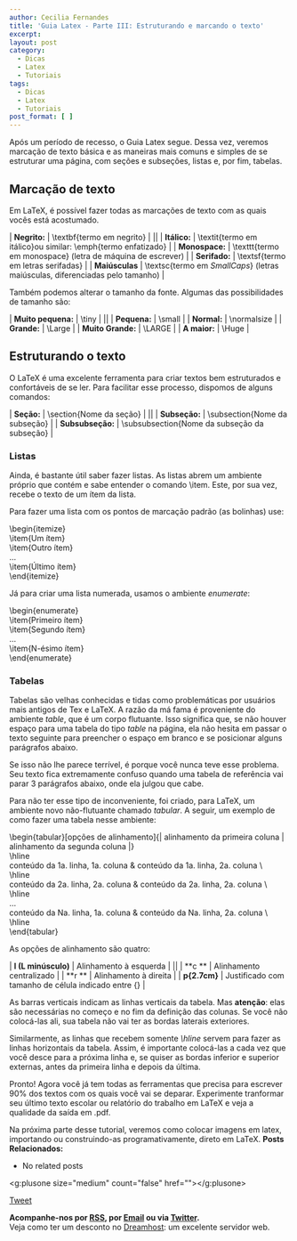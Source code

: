 ```yaml
---
author: Cecilia Fernandes
title: 'Guia Latex - Parte III: Estruturando e marcando o texto'
excerpt:
layout: post
category:
  - Dicas
  - Latex
  - Tutoriais
tags:
  - Dicas
  - Latex
  - Tutoriais
post_format: [ ]
---
```

Após um período de recesso, o Guia Latex segue. Dessa vez, veremos marcação de texto básica e as maneiras mais comuns e simples de se estruturar uma página, com seções e subseções, listas e, por fim, tabelas.

## Marcação de texto

Em LaTeX, é possível fazer todas as marcações de texto com as quais vocês está acostumado.

| **Negrito:**   | \textbf{termo em negrito}                                                     |
||
| **Itálico:**   | \textit{termo em itálico}ou similar: \emph{termo enfatizado}                  |
| **Monospace:** | \texttt{termo em monospace} (letra de máquina de escrever)                    |
| **Serifado:**  | \textsf{termo em letras serifadas}                                            |
| **Maiúsculas** | \textsc{termo em *SmallCaps*} (letras maiúsculas, diferenciadas pelo tamanho) |

Também podemos alterar o tamanho da fonte. Algumas das possibilidades de tamanho são:

| **Muito pequena:** | \tiny       |
||
| **Pequena:**       | \small      |
| **Normal:**        | \normalsize |
| **Grande:**        | \Large      |
| **Muito Grande:**  | \LARGE      |
| **A maior:**       | \Huge       |

## Estruturando o texto

O LaTeX é uma excelente ferramenta para criar textos bem estruturados e confortáveis de se ler. Para facilitar esse processo, dispomos de alguns comandos:

| **Seção:**       | \section{Nome da seção}                      |
||
| **Subseção:**    | \subsection{Nome da subseção}                |
| **Subsubseção:** | \subsubsection{Nome da subseção da subseção} |

### Listas

Ainda, é bastante útil saber fazer listas. As listas abrem um ambiente próprio que contém e sabe entender o comando \item. Este, por sua vez, recebe o texto de um ítem da lista.

Para fazer uma lista com os pontos de marcação padrão (as bolinhas) use:

\begin{itemize}  
\item{Um ítem}  
\item{Outro ítem}  
…  
\item{Último ítem}  
\end{itemize}

Já para criar uma lista numerada, usamos o ambiente *enumerate*:

\begin{enumerate}  
\item{Primeiro ítem}  
\item{Segundo ítem}  
…  
\item{N-ésimo ítem}  
\end{enumerate}

### Tabelas

Tabelas são velhas conhecidas e tidas como problemáticas por usuários mais antigos de Tex e LaTeX. A razão da má fama é proveniente do ambiente *table*, que é um corpo flutuante. Isso significa que, se não houver espaço para uma tabela do tipo *table* na página, ela não hesita em passar o texto seguinte para preencher o espaço em branco e se posicionar alguns parágrafos abaixo.

Se isso não lhe parece terrível, é porque você nunca teve esse problema. Seu texto fica extremamente confuso quando uma tabela de referência vai parar 3 parágrafos abaixo, onde ela julgou que cabe.

Para não ter esse tipo de inconveniente, foi criado, para LaTeX, um ambiente novo não-flutuante chamado *tabular*. A seguir, um exemplo de como fazer uma tabela nesse ambiente:

\begin{tabular}[opções de alinhamento]{| alinhamento da primeira coluna | alinhamento da segunda coluna |}  
\hline  
conteúdo da 1a. linha, 1a. coluna & conteúdo da 1a. linha, 2a. coluna \\  
\hline  
conteúdo da 2a. linha, 2a. coluna & conteúdo da 2a. linha, 2a. coluna \\  
\hline  
…  
conteúdo da Na. linha, 1a. coluna & conteúdo da Na. linha, 2a. coluna \\  
\hline  
\end{tabular}

As opções de alinhamento são quatro:

| **l (L minúsculo)** | Alinhamento à esquerda                              |
||
| **c **              | Alinhamento centralizado                            |
| **r **              | Alinhamento à direita                               |
| **p{2.7cm}**        | Justificado com tamanho de célula indicado entre {} |

As barras verticais indicam as linhas verticais da tabela. Mas **atenção**: elas são necessárias no começo e no fim da definição das colunas. Se você não colocá-las ali, sua tabela não vai ter as bordas laterais exteriores.

Similarmente, as linhas que recebem somente *\hline* servem para fazer as linhas horizontais da tabela. Assim, é importante colocá-las a cada vez que você desce para a próxima linha e, se quiser as bordas inferior e superior externas, antes da primeira linha e depois da última.

Pronto! Agora você já tem todas as ferramentas que precisa para escrever 90% dos textos com os quais você vai se deparar. Experimente tranformar seu último texto escolar ou relatório do trabalho em LaTeX e veja a qualidade da saída em .pdf.

Na próxima parte desse tutorial, veremos como colocar imagens em latex, importando ou construindo-as programativamente, direto em LaTeX. 
**Posts Relacionados:** 
*   No related posts

<g:plusone size="medium" count="false" href=""></g:plusone> 

[Tweet][1] 





**Acompanhe-nos por [ RSS][2], por [Email][3] ou via [Twitter][4].**  
Veja como ter um desconto no [Dreamhost][5]: um excelente servidor web.

 [1]: https://twitter.com/share
 [2]: http://feeds.feedburner.com/VidaGeek
 [3]: http://feedburner.google.com/fb/a/mailverify?uri=VidaGeek&loc=pt_BR
 [4]: http://twitter.com/blogvidageek
 [5]: http://vidageek.net/dreamhost/